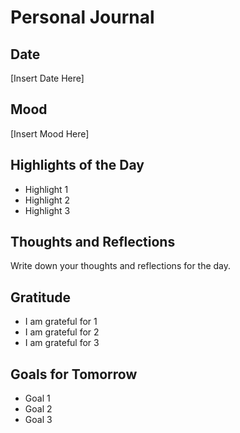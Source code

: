 # Personal Journal

## Date
[Insert Date Here]

## Mood
[Insert Mood Here]

## Highlights of the Day
- Highlight 1
- Highlight 2
- Highlight 3

## Thoughts and Reflections
Write down your thoughts and reflections for the day.

## Gratitude
- I am grateful for 1
- I am grateful for 2
- I am grateful for 3

## Goals for Tomorrow
- Goal 1
- Goal 2
- Goal 3
